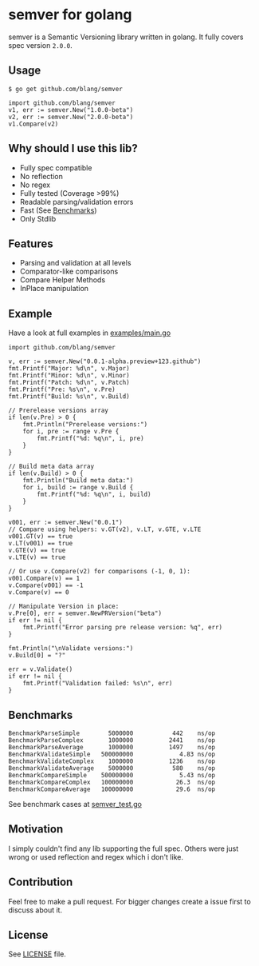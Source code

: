 semver for golang
======

semver is a Semantic Versioning library written in golang. It fully covers spec version `2.0.0`.

Usage
-----

    $ go get github.com/blang/semver

    import github.com/blang/semver
    v1, err := semver.New("1.0.0-beta")
    v2, err := semver.New("2.0.0-beta")
    v1.Compare(v2)


Why should I use this lib?
-----

- Fully spec compatible
- No reflection
- No regex
- Fully tested (Coverage >99%)
- Readable parsing/validation errors
- Fast (See [Benchmarks](#benchmarks))
- Only Stdlib


Features
-----

- Parsing and validation at all levels
- Comparator-like comparisons
- Compare Helper Methods
- InPlace manipulation


Example
-----

Have a look at full examples in [examples/main.go](examples/main.go)

    import github.com/blang/semver

    v, err := semver.New("0.0.1-alpha.preview+123.github")
    fmt.Printf("Major: %d\n", v.Major)
    fmt.Printf("Minor: %d\n", v.Minor)
    fmt.Printf("Patch: %d\n", v.Patch)
    fmt.Printf("Pre: %s\n", v.Pre)
    fmt.Printf("Build: %s\n", v.Build)

    // Prerelease versions array
    if len(v.Pre) > 0 {
        fmt.Println("Prerelease versions:")
        for i, pre := range v.Pre {
            fmt.Printf("%d: %q\n", i, pre)
        }
    }

    // Build meta data array
    if len(v.Build) > 0 {
        fmt.Println("Build meta data:")
        for i, build := range v.Build {
            fmt.Printf("%d: %q\n", i, build)
        }
    }

    v001, err := semver.New("0.0.1")
    // Compare using helpers: v.GT(v2), v.LT, v.GTE, v.LTE
    v001.GT(v) == true
    v.LT(v001) == true
    v.GTE(v) == true
    v.LTE(v) == true

    // Or use v.Compare(v2) for comparisons (-1, 0, 1):
    v001.Compare(v) == 1
    v.Compare(v001) == -1
    v.Compare(v) == 0

    // Manipulate Version in place:
    v.Pre[0], err = semver.NewPRVersion("beta")
    if err != nil {
        fmt.Printf("Error parsing pre release version: %q", err)
    }

    fmt.Println("\nValidate versions:")
    v.Build[0] = "?"

    err = v.Validate()
    if err != nil {
        fmt.Printf("Validation failed: %s\n", err)
    }


Benchmarks
-----

    BenchmarkParseSimple        5000000           442    ns/op
    BenchmarkParseComplex       1000000          2441    ns/op
    BenchmarkParseAverage       1000000          1497    ns/op
    BenchmarkValidateSimple   500000000             4.83 ns/op
    BenchmarkValidateComplex    1000000          1236    ns/op
    BenchmarkValidateAverage    5000000           580    ns/op
    BenchmarkCompareSimple    500000000             5.43 ns/op
    BenchmarkCompareComplex   100000000            26.3  ns/op
    BenchmarkCompareAverage   100000000            29.6  ns/op

See benchmark cases at [semver_test.go](semver_test.go)


Motivation
-----

I simply couldn't find any lib supporting the full spec. Others were just wrong or used reflection and regex which i don't like.


Contribution
-----

Feel free to make a pull request. For bigger changes create a issue first to discuss about it.


License
-----

See [LICENSE](LICENSE) file.
